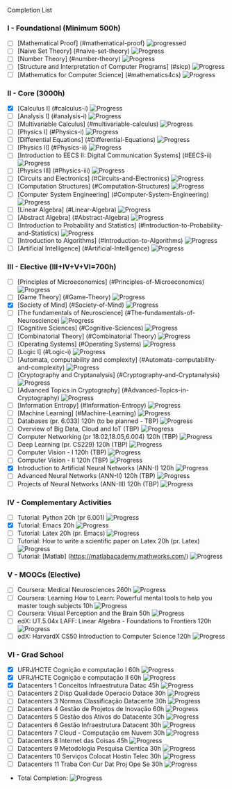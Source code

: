 Completion List

### I - Foundational (Minimum 500h)
- [ ]	[Mathematical Proof] (#mathematical-proof)   ![progressed](http://progressed.io/bar/15?)
- [ ]	[Naive Set Theory] (#naive-set-theory) ![Progress](http://progressed.io/bar/0?)
- [ ]	[Number Theory] (#number-theory) ![Progress](http://progressed.io/bar/0?)
- [ ]	[Structure and Interpretation of Computer Programs] (#sicp) ![Progress](http://progressed.io/bar/30?)
- [ ]	[Mathematics for Computer Science] (#mathematics4cs) ![Progress](http://progressed.io/bar/0?)

### II - Core (3000h)
- [x]	[Calculus I] (#calculus-i) ![Progress](http://progressed.io/bar/100?)
- [ ]	[Analysis I] (#analysis-i) ![Progress](http://progressed.io/bar/0?)
- [ ]	[Multivariable Calculus] (#multivariable-calculus) ![Progress](http://progressed.io/bar/0?)
- [ ]	[Physics I] (#Physics-i) ![Progress](http://progressed.io/bar/0?)
- [ ]	[Differential Equations] (#Differential-Equations) ![Progress](http://progressed.io/bar/0?)
- [ ]	[Physics II] (#Physics-ii) ![Progress](http://progressed.io/bar/0?)
- [ ]	[Introduction to EECS II: Digital Communication Systems] (#EECS-ii) ![Progress](http://progressed.io/bar/0?)
- [ ]	[Physics III] (#Physics-iii) ![Progress](http://progressed.io/bar/0?)
- [ ]	[Circuits and Electronics] (#Circuits-and-Electronics) ![Progress](http://progressed.io/bar/0?)
- [ ]	[Computation Structures] (#Computation-Structures) ![Progress](http://progressed.io/bar/0?)
- [ ]	[Computer System Engineering] (#Computer-System-Engineering) ![Progress](http://progressed.io/bar/0?)
- [ ]	[Linear Algebra] (#Linear-Algebra) ![Progress](http://progressed.io/bar/0?)
- [ ]	[Abstract Algebra] (#Abstract-Algebra) ![Progress](http://progressed.io/bar/0?)
- [ ]	[Introduction to Probability and Statistics] (#Introduction-to-Probability-and-Statistics) ![Progress](http://progressed.io/bar/0?)
- [ ]	[Introduction to Algorithms] (#Introduction-to-Algorithms) ![Progress](http://progressed.io/bar/0?)
- [ ]	[Artificial Intelligence] (#Artificial-Intelligence) ![Progress](http://progressed.io/bar/0?)

### III - Elective (III+IV+V+VI=700h)
- [ ]	[Principles of Microeconomics] (#Principles-of-Microeconomics) ![Progress](http://progressed.io/bar/0?)
- [ ]	[Game Theory] (#Game-Theory) ![Progress](http://progressed.io/bar/0?)
- [x]	[Society of Mind] (#Society-of-Mind) ![Progress](http://progressed.io/bar/100?)
- [ ]	[The fundamentals of Neuroscience] (#The-fundamentals-of-Neuroscience) ![Progress](http://progressed.io/bar/0?)
- [ ]	[Cognitive Sciences] (#Cognitive-Sciences) ![Progress](http://progressed.io/bar/0?)
- [ ]	[Combinatorial Theory] (#Combinatorial Theory) ![Progress](http://progressed.io/bar/0?)
- [ ]	[Operating Systems] (#Operating Systems) ![Progress](http://progressed.io/bar/0?)
- [ ]	[Logic I] (#Logic-i) ![Progress](http://progressed.io/bar/0?)
- [ ]	[Automata, computability and complexity] (#Automata-computability-and-complexity) ![Progress](http://progressed.io/bar/0?)
- [ ]	[Cryptography and Cryptanalysis] (#Cryptography-and-Cryptanalysis) ![Progress](http://progressed.io/bar/0?)
- [ ]	[Advanced Topics in Cryptography] (#Advanced-Topics-in-Cryptography) ![Progress](http://progressed.io/bar/0?)
- [ ]	[Information Entropy] (#Information-Entropy) ![Progress](http://progressed.io/bar/0?)
- [ ]	[Machine Learning]  (#Machine-Learning) ![Progress](http://progressed.io/bar/0?)
- [ ] Databases (pr. 6.033) 120h (to be planned - TBP) ![Progress](http://progressed.io/bar/0?)
- [ ] Overview of Big Data, Cloud and IoT (TBP) ![Progress](http://progressed.io/bar/0?)
- [ ] Computer Networking (pr 18.02,18.05,6.004)  120h	(TBP) ![Progress](http://progressed.io/bar/0?)
- [ ] Deep Learning (pr. CS229) 120h (TBP) ![Progress](http://progressed.io/bar/0?)
- [ ] Computer Vision - I  120h (TBP) ![Progress](http://progressed.io/bar/0?)
- [ ] Computer Vision - II 120h (TBP) ![Progress](http://progressed.io/bar/0?)
- [x] Introduction to Artificial Neural Networks (ANN-I) 120h ![Progress](http://progressed.io/bar/100?)
- [ ] Advanced Neural Networks (ANN-II) 120h (TBP) ![Progress](http://progressed.io/bar/0?)
- [ ] Projects of Neural Networks (ANN-III)  120h (TBP) ![Progress](http://progressed.io/bar/0?)

### IV - Complementary Activities
- [ ]	Tutorial: Python 20h (pr 6.001) ![Progress](http://progressed.io/bar/0?)
- [x]	Tutorial: Emacs 20h  ![Progress](http://progressed.io/bar/100?)
- [ ]	Tutorial: Latex 20h (pr. Emacs) ![Progress](http://progressed.io/bar/0?)
- [ ]	Tutorial: How to write a scientific paper on Latex 20h (pr. Latex) ![Progress](http://progressed.io/bar/0?)
- [ ]	Tutorial: [Matlab] (https://matlabacademy.mathworks.com/) ![Progress](http://progressed.io/bar/50?)

### V - MOOCs (Elective)
- [ ]	Coursera: Medical Neurosciences 260h ![Progress](http://progressed.io/bar/0?)
- [ ]	Coursera: Learning How to Learn: Powerful mental tools to help you master tough subjects 10h ![Progress](http://progressed.io/bar/0?)
- [ ]	Coursera: Visual Perception and the Brain 50h ![Progress](http://progressed.io/bar/0?)
- [ ]	edX: UT.5.04x LAFF: Linear Algebra - Foundations to Frontiers 120h ![Progress](http://progressed.io/bar/0?)
- [ ]	edX: HarvardX CS50 Introduction to Computer Science 120h ![Progress](http://progressed.io/bar/0?)

### VI - Grad School
- [x] UFRJ/HCTE Cognição e computação I  60h  ![Progress](http://progressed.io/bar/100?)
- [x] UFRJ/HCTE Cognição e computação II 60h  ![Progress](http://progressed.io/bar/100?)
- [x] Datacenters 1 Conceitos Infraestrutura Datac 45h  ![Progress](http://progressed.io/bar/100?)
- [ ] Datacenters 2 Disp Qualidade Operacio Datace 30h  ![Progress](http://progressed.io/bar/50?)
- [ ] Datacenters 3 Normas Classificação Datacente 30h  ![Progress](http://progressed.io/bar/0?)
- [ ] Datacenters 4 Gestão de Projetos de Inovação 60h  ![Progress](http://progressed.io/bar/0?)
- [ ] Datacenters 5 Gestão dos Ativos do Datacente 30h  ![Progress](http://progressed.io/bar/0?)
- [ ] Datacenters 6 Gestão Infraestrutura Datacent 30h  ![Progress](http://progressed.io/bar/0?)
- [ ] Datacenters 7 Cloud - Computação em Nuvem    30h  ![Progress](http://progressed.io/bar/0?)
- [ ] Datacenters 8 Internet das Coisas            45h  ![Progress](http://progressed.io/bar/0?)
- [ ] Datacenters 9 Metodologia Pesquisa Cientíca  30h  ![Progress](http://progressed.io/bar/0?)
- [ ] Datacenters 10 Serviços Colocat Hostin Telec 30h  ![Progress](http://progressed.io/bar/0?)
- [ ] Datacenters 11 Traba Con Cur Dat Proj Ope Se 30h  ![Progress](http://progressed.io/bar/0?)

* Total Completion: ![Progress](http://progressed.io/bar/555?scale=4200&suffix=h)  

